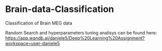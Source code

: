 # Brain-data-Classification
Classification of Brain MEG data

Random Search and hyperparameters tuning analisys can be found here: https://app.wandb.ai/daniele5/Deep%20Learning%20Assignment?workspace=user-daniele5
